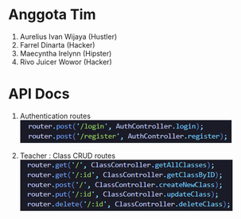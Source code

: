 # Anggota Tim 
1. Aurelius Ivan Wijaya (Hustler)
2. Farrel Dinarta (Hacker)
3. Maecyntha Irelynn (Hipster)
4. Rivo Juicer Wowor (Hacker)

# API Docs
1. Authentication routes
![Alt text](readme_images/image.png)

2. Teacher : Class CRUD routes
![Alt text](readme_images/image-1.png)
